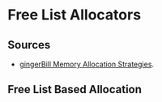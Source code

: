 # Free List Allocators

## Sources

- [gingerBill Memory Allocation Strategies](https://www.gingerbill.org/article/2019/02/15/memory-allocation-strategies-005/).

## Free List Based Allocation
